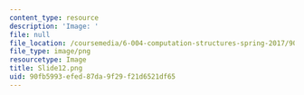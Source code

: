 ```yaml
---
content_type: resource
description: 'Image: '
file: null
file_location: /coursemedia/6-004-computation-structures-spring-2017/90fb5993efed87da9f29f21d6521df65_Slide12.png
file_type: image/png
resourcetype: Image
title: Slide12.png
uid: 90fb5993-efed-87da-9f29-f21d6521df65
---
```

